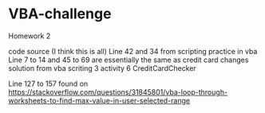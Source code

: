# VBA-challenge
Homework 2

code source (I think this is all)
Line 42 and 34 from scripting practice in vba 
Line 7 to 14 and 45 to 69 are essentially the same as credit card changes solution from vba scriting 3 activity 6 CreditCardChecker

Line 127 to 157 found on https://stackoverflow.com/questions/31845801/vba-loop-through-worksheets-to-find-max-value-in-user-selected-range
